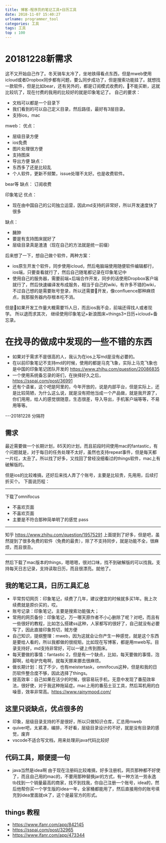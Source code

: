 ```yaml
---
title: 博客-程序员的笔记工具+日历工具
date: 2018-11-07 15:40:27
urlname: programmer_tool
categories: 工具
tags: 工具
top : 100
---
```

# 20181228新需求
这不又开始自己作了。冬天骑车太冷了，坐地铁得看点东西，但是mweb使用icloud或者Dropbox同步都有问题，要么同步成功了，但是搜索功能挂了。就想找一款软件，但是比如bear，还有另外的，都是订阅模式收费的，不能买断，这就比较坑了，现在付费的我用的比较好的就是印象笔记了。
自己的要求：
* 文档可以都是一个目录下
* 我们看到的可以自己定义目录，然后路径，最好有3层目录。
* 支持ios，mac

mweb：
优点：
* 层级目录方便
* ios免费
* 图片处理很方便
* 支持图床
* 导出方便
缺点：
* 东西多了还是比较乱
* 个人软件，更新不频繁，issue处理不太好。也是收费软件。

bear等
缺点：
订阅收费

印象笔记
优点：
* 现在由中国自己的公司独立运营，因此md支持的非常好，所以开发速度快了很多

缺点：
* 臃肿
* 要是有支持图床就好了
* 层级目录真是渣渣（现在自己的方法就是统一前缀）

后来想了一下，想自己做个软件，两种方案：
* ios原生开发个软件，同步使用icloud，然后电脑端使用随便软件编辑都行，ios端，只要查看就行了，然后自己随笔都记录在印象笔记中
* 使用自己的服务器，需要前端+后端合作开发，同步的话使用Dropbox客户端就行了，然后快速编译发布成服务，相当于自己的wiki，有许多不错的wiki，不过自己想的是需要账号登录，所以还需要开发，像confluence那种麻烦点，我那服务器内存根本吃不消。

但是如果开发工作量大概需要15人日，而且ios我不会，前端还得找人或者现学。
所以退而求其次，
继续使用印象笔记+新浪图床+things3+日历+icloud+备忘录。

# 在找寻的做成中发现的一些不错的东西
* 如果对于需求不是很高的人，我认为在ios上写md是没有必要的。
* 在以前印象笔记不支持md的时候，使用的都是马克飞象，实际上马克飞象也是中国的印象笔记团队开发的 https://www.zhihu.com/question/20086835
* 一个使用系统备忘录的哥们，在抉择好久之后，https://sspai.com/post/36991
* 还有个语雀，这个吧是阿里的，今年开放的，说是内部平台，但是实际上，还是比较简陋，为什么这么说，就是没有把他当成一个产品做，就是我开源了，你们用用，给人的感觉很随意，生态很差，导入导出，手机客户端等等，不易用等等。

---20181228 分隔符
## 需求
最近需要做一个长期计划，85天的计划，而且前段时间使用mac的fantastic，有个问题就是，对于每日的任务处理不太好，虽然也支持repeat事件，但是每天都一片红，太丑了。所以找了好多，又找回了曾经没细看过的things软件，mac上有破解版的。
<!--more-->
但是ios的比较难搞，还好后来找人弄了个账号，主要是比较贵，先用用，后续打折买个。
下面说历程：

-------

下载了omnifocus
* 不喜欢页面
* 不喜欢页面
* 主要是不符合那种简单明了的感觉
pass

-------
知乎 https://www.zhihu.com/question/19575291 上面提到了好多，但是吧，虽然提到了很多免费的软件（免费的最贵），除了不支持同步，就是功能不全，很麻烦，而且很丑。

-------

然后下载了mac版本的things，嗯嗯嗯，很对口味，找不到破解版的可以找我。支持每天日志记录，支持读取日历，而且很漂亮。就他了。

## 我的笔记工具，日历工具汇总
* 平常剪切网页：印象笔记，续费了几年，建议便宜的时候就多买1年。我上次续费就是原价买的，哎。
* 账号记录：印象笔记，主要是搜索功能强大；
* 常用的网页备份：印象笔记，万一哪天原作者不小心删除了呢？对吧，而且有一些很好的教程，比如怎么搭建ss这种，人家都写的很好了，自己就没有必要写了，因此直接印象剪切，贼方便
* 自己知识，提纲整理：mweb，因为这就会让你产生一种感觉，就是这个东西是要给人看的，所以我都做的很规矩。比如现在写博客，都是用mweb写。目录支持好，md支持非常好，可以一键上传到图床。
* 每天要做的事情：fantastic 2，但是有一个缺点，比如，每天要做的事情，泡脚啊，给电驴充电啊，就每天挪来挪去很麻烦。
* 做长期计划：找了不少，也有meistertask，omnifocus这种，但是和我的日历软件整合度不够，因此选择了things。
* 提高效率：自己如果在活少的时候，很容易玩手机，无意中发现了番茄效率法，很好使，对于我这种拖延症。mac上用的番茄土豆工具，然后耳机用的白噪音，效率非常高。https://www.rainymood.com/

## 这里只说缺点，优点很多的
* 印象，层级目录支持的不是很好，所以只做知识仓库，汇总用mweb
* quiver吧，太紧凑，编排，不好看，层级目录设计的不好，就是没有目录的感觉，废弃
* vscode不适合写文档，用来处理非java代码比较好

## 代码工具，顺便提一句
* java当然是idea啊
由于现在注册码比较难搞，好多注册机，网页那种都不好使了，而且自己用的mac的，不要用那种替换jar的方式，有一种方法一劳永逸
tb找到一个销量最高的商家，找不到找我，你自己注册一个账号，idea的，然后他帮你买一个学生版的idea一年，全家桶都能用了，然后直接用你的账号填充到idea里面就ok了，这个是最官方的形式。
## things 教程
* https://www.ifanr.com/app/842145 
* https://sspai.com/post/32965
* https://www.ifanr.com/app/473344